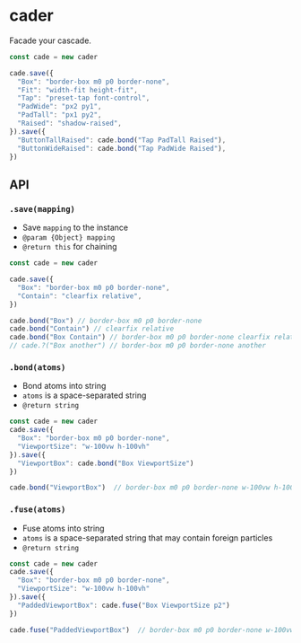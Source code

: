 # cader
Facade your cascade.

```js
const cade = new cader

cade.save({
  "Box": "border-box m0 p0 border-none",
  "Fit": "width-fit height-fit",
  "Tap": "preset-tap font-control",
  "PadWide": "px2 py1",
  "PadTall": "px1 py2",
  "Raised": "shadow-raised",
}).save({
  "ButtonTallRaised": cade.bond("Tap PadTall Raised"),
  "ButtonWideRaised": cade.bond("Tap PadWide Raised"),
})
```

## API

### `.save(mapping)`

- Save `mapping` to the instance
- `@param {Object} mapping`
- `@return this` for chaining

```js
const cade = new cader

cade.save({
  "Box": "border-box m0 p0 border-none",
  "Contain": "clearfix relative",
})

cade.bond("Box") // border-box m0 p0 border-none
cade.bond("Contain") // clearfix relative
cade.bond("Box Contain") // border-box m0 p0 border-none clearfix relative
// cade.?("Box another") // border-box m0 p0 border-none another
```

### `.bond(atoms)`

- Bond atoms into string
- `atoms` is a space-separated string
- `@return string`

```js
const cade = new cader
cade.save({
  "Box": "border-box m0 p0 border-none",
  "ViewportSize": "w-100vw h-100vh"
}).save({
  "ViewportBox": cade.bond("Box ViewportSize")
})

cade.bond("ViewportBox")  // border-box m0 p0 border-none w-100vw h-100vh
```

### `.fuse(atoms)`

- Fuse atoms into string
- `atoms` is a space-separated string that may contain foreign particles
- `@return string`

```js
const cade = new cader
cade.save({
  "Box": "border-box m0 p0 border-none",
  "ViewportSize": "w-100vw h-100vh"
}).save({
  "PaddedViewportBox": cade.fuse("Box ViewportSize p2")
})

cade.fuse("PaddedViewportBox")  // border-box m0 p0 border-none w-100vw h-100vh p2
```
